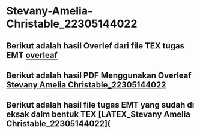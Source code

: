 # Stevany-Amelia-Christable_22305144022
## Berikut adalah hasil Overlef dari file TEX tugas EMT [overleaf](https://www.overleaf.com/project/6569e2b3404dec401fc544fb)
## Berikut adalah hasil PDF Menggunakan Overleaf [Stevany Amelia Christable_22305144022](https://github.com/christable11/Stevany-Amelia-Christable_22305144022/blob/main/Stevany%20Amelia%20Christable_2205144022.pdf)
## Berikut adalah hasil file tugas EMT yang sudah di eksak dalm bentuk TEX [LATEX_Stevany Amelia Christable_22305144022](
